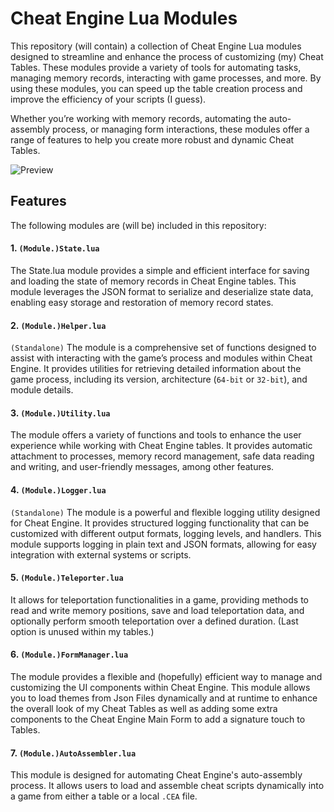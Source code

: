 # Cheat Engine Lua Modules
This repository (will contain) a collection of Cheat Engine Lua modules designed to streamline and enhance the process of customizing (my) Cheat Tables. These modules provide a variety of tools for automating tasks, managing memory records, interacting with game processes, and more. By using these modules, you can speed up the table creation process and improve the efficiency of your scripts (I guess).

Whether you’re working with memory records, automating the auto-assembly process, or managing form interactions, these modules offer a range of features to help you create more robust and dynamic Cheat Tables.

![Preview](https://lowlevel.me/uploads/default/original/1X/b0d626ddea072d9171fb7f79588d5a71e4b91110.png)

## Features
The following modules are (will be) included in this repository:

#### 1. `(Module.)State.lua`
The State.lua module provides a simple and efficient interface for saving and loading the state of memory records in Cheat Engine tables. This module leverages the JSON format to serialize and deserialize state data, enabling easy storage and restoration of memory record states.

#### 2. `(Module.)Helper.lua`
`(Standalone)` The module is a comprehensive set of functions designed to assist with interacting with the game’s process and modules within Cheat Engine. It provides utilities for retrieving detailed information about the game process, including its version, architecture (`64-bit` or `32-bit`), and module details.

#### 3. `(Module.)Utility.lua`
The module offers a variety of functions and tools to enhance the user experience while working with Cheat Engine tables. It provides automatic attachment to processes, memory record management, safe data reading and writing, and user-friendly messages, among other features.

#### 4. `(Module.)Logger.lua`
`(Standalone)` The module is a powerful and flexible logging utility designed for Cheat Engine. It provides structured logging functionality that can be customized with different output formats, logging levels, and handlers. This module supports logging in plain text and JSON formats, allowing for easy integration with external systems or scripts.

#### 5. `(Module.)Teleporter.lua`
It allows for teleportation functionalities in a game, providing methods to read and write memory positions, save and load teleportation data, and optionally perform smooth teleportation over a defined duration. (Last option is unused within my tables.)

#### 6. `(Module.)FormManager.lua`
The module provides a flexible and (hopefully) efficient way to manage and customizing the UI components within Cheat Engine. This module allows you to load themes from Json Files dynamically and at runtime to enhance the overall look of my Cheat Tables as well as adding some extra components to the Cheat Engine Main Form to add a signature touch to Tables.

#### 7. `(Module.)AutoAssembler.lua`
This module is designed for automating Cheat Engine's auto-assembly process. It allows users to load and assemble cheat scripts dynamically into a game from either a table or a local `.CEA` file.

